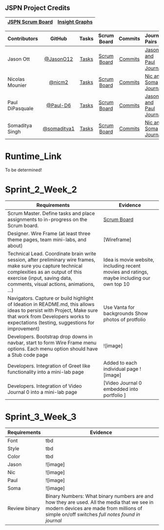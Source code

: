 ## JSPN Project Credits

|[JSPN Scrum Board](https://github.com/JasonO12/JSPN-project/projects/1)|[Insight Graphs](https://github.com/JasonO12/JSPN-project/graphs/contributors)|
| :---   | :--- |

| Contributors| GitHub      | Tasks         | Scrum Board   | Commits       | Journal Pairs |
|    :---     |    :----:   |     :---:     | :---:         | :---:         |   :---        |
| Jason Ott      | [@JasonO12](https://github.com/JasonO12)| [Tasks](https://github.com/JasonO12/flask_portfolio/issues)| [Scrum Board](https://github.com/JasonO12/flask_portfolio/projects/1)      | [Commits](https://github.com/JasonO12/flask_portfolio/commits/main?author=JasonO12)     | [Jason and Paul Journal](https://docs.google.com/document/d/1IevKRy1XfF1CWY7HopKQdVbYLyopoEJTRfLc1Tp3FKA/edit?usp=sharing)     |
| Nicolas Mounier    | [@nicm2](https://github.com/nicm2)| [Tasks](https://github.com/JasonO12/flask_portfolio/issues)      | [Scrum Board](https://github.com/JasonO12/flask_portfolio/projects/1)     | [Commits](https://github.com/JasonO12/flask_portfolio/commits/main?author=nicm2)   | [Nic and Soma Journal](https://docs.google.com/document/d/1CS6WWy5mbM1ZfJFXi96CRyAAK6Lgmsj6MTW1nJFO6WI/edit?usp=sharing)      |
| Paul DiPasquale       | [@Paul-D6](https://github.com/Paul-D6)| [Tasks](https://github.com/JasonO12/flask_portfolio/issues)    | [Scrum Board](https://github.com/JasonO12/flask_portfolio/projects/1)      | [Commits](https://github.com/JasonO12/flask_portfolio/commits/main?author=Paul-D6)    | [Jason and Paul Journal](https://docs.google.com/document/d/1IevKRy1XfF1CWY7HopKQdVbYLyopoEJTRfLc1Tp3FKA/edit?usp=sharing)      |
| Somaditya Singh        | [@somaditya1](https://github.com/somaditya1)| [Tasks](https://github.com/JasonO12/flask_portfolio/issues)    | [Scrum Board](https://github.com/JasonO12/flask_portfolio/projects/1)    | [Commits](https://github.com/JasonO12/flask_portfolio/commits/main?author=somaditya1)    | [Nic and Soma Journal](https://docs.google.com/document/d/1CS6WWy5mbM1ZfJFXi96CRyAAK6Lgmsj6MTW1nJFO6WI/edit?usp=sharing)     |



Runtime_Link
============

To be determined!

Sprint_2_Week_2
============


Requirements | Evidence |
----------- | ----------- |
Scrum Master. Define tasks and place assignments to in-progress on the Scrum board.  | [Scrum Board](https://github.com/JasonO12/flask_portfolio/projects/1) |
Designer. Wire Frame (at least three theme pages, team mini-labs, and about) | [Wireframe] |
Technical Lead. Coordinate brain write session, after preliminary wire frames, make sure you capture technical complexities as an output of this exercise (input, saving data, comments, visual actions, animations, ...) | Idea is movie website, including recent movies and ratings, maybe including our own top 10 |
Navigators. Capture or build highlight of Ideation in README.md, this allows ideas to persist with Project,  Make sure that work from Developers works to expectations (testing, suggestions for improvement) | Use Vanta for backgrounds                                                                                                                        Show photos of protfolio |
Developers. Bootstrap drop downs in navbar, start to form Wire Frame menu options.  Each menu option should have a Stub code page | ![image] |
Developers. Integration of Greet like functionality into a mini-lab page | Added to each individual page ![image] |
Developers. Integration of Video Journal 0 into a mini-lab page | [Video Journal 0 embedded into portfolio ]|


Sprint_3_Week_3
============

Requirements | Evidence |
----------- | ----------- |
Font | tbd |
Style | tbd |
Color | tbd |
Jason | ![image] |
Nic | ![image] |
Paul | ![image] |
Soma | ![image] |
Review binary | Binary Numbers: What binary numbers are and how they are used. All the media that we see in modern devices are made from millions of simple on/off switches *full notes found in journal*|


